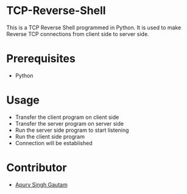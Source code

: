 # TCP-Reverse-Shell

This is a TCP Reverse Shell programmed in Python. It is used to make Reverse TCP connections from client side to server side.

# Prerequisites
- Python

# Usage
- Transfer the client program on client side
- Transfer the server program on server side
- Run the server side program to start listening
- Run the client side program
- Connection will be established

# Contributor
- [Apurv Singh Gautam](https://github.com/apurvsinghgautam)
